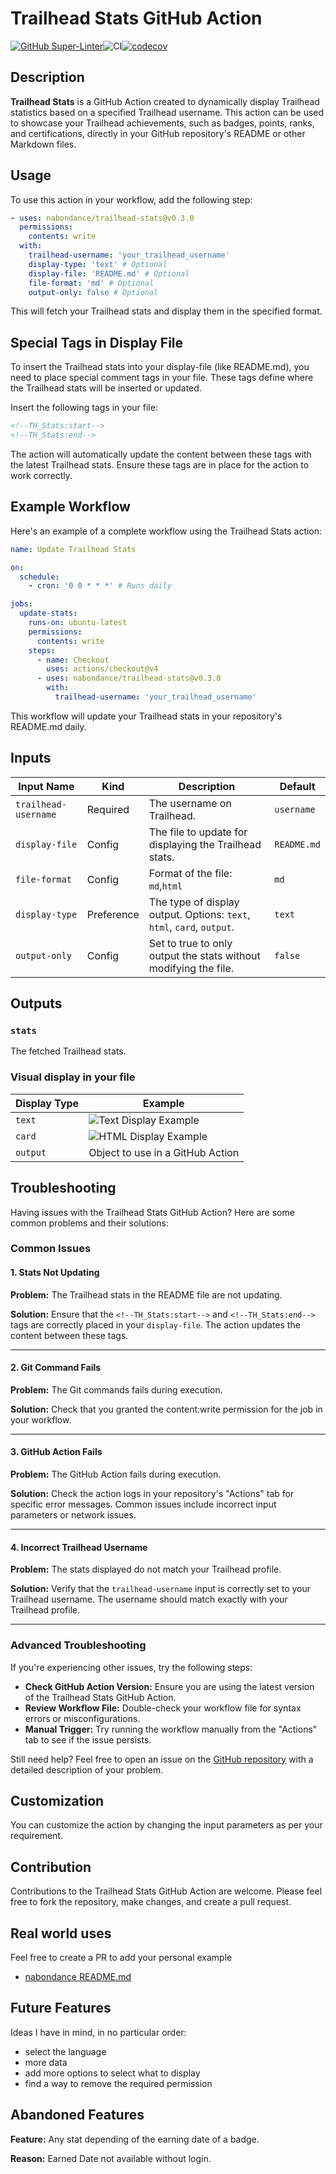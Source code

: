 # Trailhead Stats GitHub Action

[![GitHub Super-Linter](https://github.com/nabondance/Trailhead-Stats/actions/workflows/linter.yml/badge.svg)](https://github.com/super-linter/super-linter)![CI](https://github.com/nabondance/Trailhead-Stats/actions/workflows/ci.yml/badge.svg)[![codecov](https://codecov.io/gh/nabondance/Trailhead-Stats/branch/main/graph/badge.svg)](https://codecov.io/gh/nabondance/Trailhead-Stats)

## Description

**Trailhead Stats** is a GitHub Action created to dynamically display Trailhead
statistics based on a specified Trailhead username. This action can be used to
showcase your Trailhead achievements, such as badges, points, ranks, and
certifications, directly in your GitHub repository's README or other Markdown
files.

## Usage

To use this action in your workflow, add the following step:

```yaml
- uses: nabondance/trailhead-stats@v0.3.0
  permissions:
    contents: write
  with:
    trailhead-username: 'your_trailhead_username'
    display-type: 'text' # Optional
    display-file: 'README.md' # Optional
    file-format: 'md' # Optional
    output-only: false # Optional
```

This will fetch your Trailhead stats and display them in the specified format.

## Special Tags in Display File

To insert the Trailhead stats into your display-file (like README.md), you need
to place special comment tags in your file. These tags define where the
Trailhead stats will be inserted or updated.

Insert the following tags in your file:

```markdown
<!--TH_Stats:start-->
<!--TH_Stats:end-->
```

The action will automatically update the content between these tags with the
latest Trailhead stats. Ensure these tags are in place for the action to work
correctly.

## Example Workflow

Here's an example of a complete workflow using the Trailhead Stats action:

```yaml
name: Update Trailhead Stats

on:
  schedule:
    - cron: '0 0 * * *' # Runs daily

jobs:
  update-stats:
    runs-on: ubuntu-latest
    permissions:
      contents: write
    steps:
      - name: Checkout
        uses: actions/checkout@v4
      - uses: nabondance/trailhead-stats@v0.3.0
        with:
          trailhead-username: 'your_trailhead_username'
```

This workflow will update your Trailhead stats in your repository's README.md
daily.

## Inputs

| Input Name           | Kind       | Description                                                            | Default     |
| -------------------- | ---------- | ---------------------------------------------------------------------- | ----------- |
| `trailhead-username` | Required   | The username on Trailhead.                                             | `username`  |
| `display-file`       | Config     | The file to update for displaying the Trailhead stats.                 | `README.md` |
| `file-format`        | Config     | Format of the file: `md`,`html`                                        | `md`        |
| `display-type`       | Preference | The type of display output. Options: `text`, `html`, `card`, `output`. | `text`      |
| `output-only`        | Config     | Set to true to only output the stats without modifying the file.       | `false`     |

## Outputs

### `stats`

The fetched Trailhead stats.

### Visual display in your file

| Display Type | Example                                                 |
| ------------ | ------------------------------------------------------- |
| `text`       | ![Text Display Example](images/readme/display_text.png) |
| `card`       | ![HTML Display Example](images/readme/display_card.png) |
| `output`     | Object to use in a GitHub Action                        |

## Troubleshooting

Having issues with the Trailhead Stats GitHub Action? Here are some common
problems and their solutions:

### Common Issues

#### 1. **Stats Not Updating**

**Problem:** The Trailhead stats in the README file are not updating.

**Solution:** Ensure that the `<!--TH_Stats:start-->` and `<!--TH_Stats:end-->`
tags are correctly placed in your `display-file`. The action updates the content
between these tags.

---

#### 2. **Git Command Fails**

**Problem:** The Git commands fails during execution.

**Solution:** Check that you granted the content:write permission for the job in
your workflow.

---

#### 3. **GitHub Action Fails**

**Problem:** The GitHub Action fails during execution.

**Solution:** Check the action logs in your repository's "Actions" tab for
specific error messages. Common issues include incorrect input parameters or
network issues.

---

#### 4. **Incorrect Trailhead Username**

**Problem:** The stats displayed do not match your Trailhead profile.

**Solution:** Verify that the `trailhead-username` input is correctly set to
your Trailhead username. The username should match exactly with your Trailhead
profile.

---

### Advanced Troubleshooting

If you're experiencing other issues, try the following steps:

- **Check GitHub Action Version:** Ensure you are using the latest version of
  the Trailhead Stats GitHub Action.
- **Review Workflow File:** Double-check your workflow file for syntax errors or
  misconfigurations.
- **Manual Trigger:** Try running the workflow manually from the "Actions" tab
  to see if the issue persists.

Still need help? Feel free to open an issue on the
[GitHub repository](https://github.com/nabondance/Trailhead-Stats/issues) with a
detailed description of your problem.

## Customization

You can customize the action by changing the input parameters as per your
requirement.

## Contribution

Contributions to the Trailhead Stats GitHub Action are welcome. Please feel free
to fork the repository, make changes, and create a pull request.

## Real world uses

Feel free to create a PR to add your personal example

- [nabondance README.md](https://github.com/nabondance/nabondance/blob/master/README.md#--my-trailhead-stats)

## Future Features

Ideas I have in mind, in no particular order:

- select the language
- more data
- add more options to select what to display
- find a way to remove the required permission

## Abandoned Features

**Feature:** Any stat depending of the earning date of a badge.

**Reason:** Earned Date not available without login.
